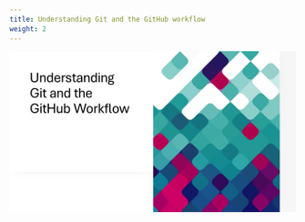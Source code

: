 ```yaml
---
title: Understanding Git and the GitHub workflow
weight: 2
---
```


![Understanding Git and the GitHub workflow](Slide1.PNG)
